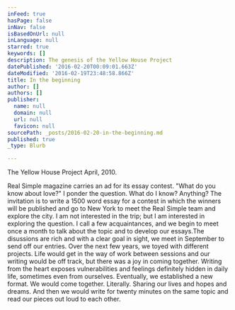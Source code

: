 ```yaml
---
inFeed: true
hasPage: false
inNav: false
isBasedOnUrl: null
inLanguage: null
starred: true
keywords: []
description: The genesis of the Yellow House Project
datePublished: '2016-02-20T00:09:01.663Z'
dateModified: '2016-02-19T23:48:58.866Z'
title: In the beginning
author: []
authors: []
publisher:
  name: null
  domain: null
  url: null
  favicon: null
sourcePath: _posts/2016-02-20-in-the-beginning.md
published: true
_type: Blurb

---
```

The Yellow House Project
April, 2010\. 

Real Simple magazine carries an ad for its essay contest. "What do you know about love?" I 
ponder the question. What do I know? Anything? The invitation is to write a 1500 word essay for a 
contest in which the winners will be published and go to New York to meet the Real Simple team and 
explore the city.
I am not interested in the trip; but I am interested in exploring the question. I call a few acquaintances, 
and we begin to meet once a month to talk about the topic and to develop our essays.The disussions are 
rich and with a clear goal in sight, we meet in September to send off our entries.
Over the next few years, we toyed with different projects. Life would get in the way of work between 
sessions and our writing would be off track, but there was a joy in coming together. Writing from the 
heart exposes vulnerabilities and feelings definitely hidden in daily life, sometimes even from ourselves. 
Eventually, we established a new format. We would come together. Literally. Sharing our lives and 
hopes and dreams. And then we would write for twenty minutes on the same topic and read our pieces 
out loud to each other.